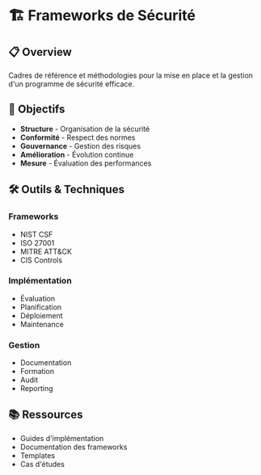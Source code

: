 # 🏗️ Frameworks de Sécurité

## 📋 Overview

Cadres de référence et méthodologies pour la mise en place et la gestion d'un programme de sécurité efficace.

## 🎯 Objectifs

- **Structure** - Organisation de la sécurité
- **Conformité** - Respect des normes
- **Gouvernance** - Gestion des risques
- **Amélioration** - Évolution continue
- **Mesure** - Évaluation des performances

## 🛠️ Outils & Techniques

### Frameworks
- NIST CSF
- ISO 27001
- MITRE ATT&CK
- CIS Controls

### Implémentation
- Évaluation
- Planification
- Déploiement
- Maintenance

### Gestion
- Documentation
- Formation
- Audit
- Reporting

## 📚 Ressources

- Guides d'implémentation
- Documentation des frameworks
- Templates
- Cas d'études 
